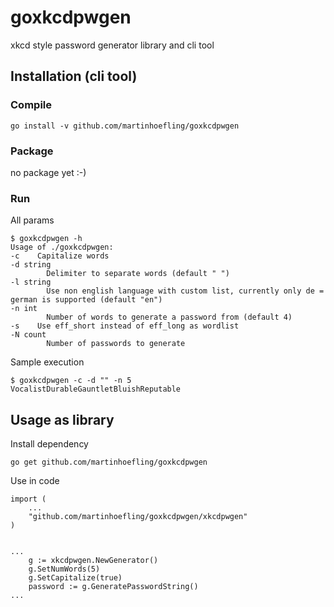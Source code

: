 # goxkcdpwgen

xkcd style password generator library and cli tool

## Installation (cli tool)

### Compile

    go install -v github.com/martinhoefling/goxkcdpwgen 

### Package

no package yet :-)

### Run

All params

    $ goxkcdpwgen -h                                                 
    Usage of ./goxkcdpwgen:
    -c    Capitalize words
    -d string
            Delimiter to separate words (default " ")
    -l string
            Use non english language with custom list, currently only de = german is supported (default "en")
    -n int
            Number of words to generate a password from (default 4)
    -s    Use eff_short instead of eff_long as wordlist
    -N count
            Number of passwords to generate

Sample execution

    $ goxkcdpwgen -c -d "" -n 5 
    VocalistDurableGauntletBluishReputable
    

## Usage as library

Install dependency

    go get github.com/martinhoefling/goxkcdpwgen
    
Use in code

    import (
        ...    
    	"github.com/martinhoefling/goxkcdpwgen/xkcdpwgen"
    )
    

    ...    
    	g := xkcdpwgen.NewGenerator()
    	g.SetNumWords(5)
    	g.SetCapitalize(true)
    	password := g.GeneratePasswordString()
    ...
